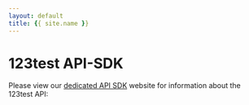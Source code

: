 ```yaml
---
layout: default
title: {{ site.name }}
---
```


# 123test API-SDK

Please view our [dedicated API SDK](api-sdk) website for information about the 123test API:
